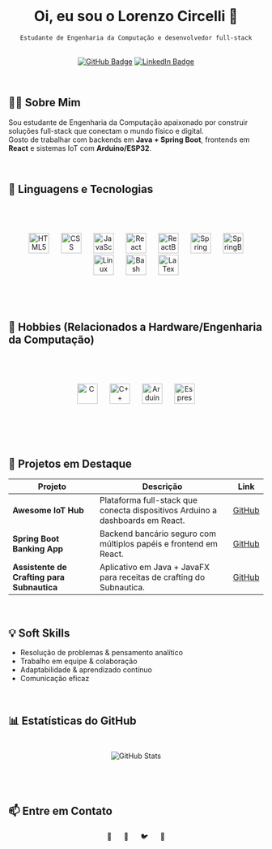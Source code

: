 <br>
 
 <div align="center">
  <h1>Oi, eu sou o Lorenzo Circelli 👋</h1>
  <code>Estudante de Engenharia da Computação e desenvolvedor full-stack</code>
</div>
<div align="center">
  <br>
<p>
  <a href="https://github.com/LORENZOCIRCELLI" target="_blank"><img src="https://img.shields.io/badge/GitHub-181717?style=for-the-badge&logo=github&logoColor=white" alt="GitHub Badge" /></a>
  <a href="https://www.linkedin.com/in/lorenzocalabresecircelli" target="_blank"><img src="https://img.shields.io/badge/LinkedIn-0077B5?style=for-the-badge&logo=linkedin&logoColor=white" alt="LinkedIn Badge" /></a>
</p>
</div>
<br>

## 👨‍💻 Sobre Mim

Sou estudante de Engenharia da Computação apaixonado por construir soluções full-stack que conectam o mundo físico e digital.  
Gosto de trabalhar com backends em **Java + Spring Boot**, frontends em **React** e sistemas IoT com **Arduino/ESP32**.

<br>

## 🔧 Linguagens e Tecnologias

<div align="center" style="margin: 40px 0;"><br><br>
  <img height="40" alt="HTML5" src="https://cdn.simpleicons.org/html5" style="margin: 0 10px;"/>
  <img height="40" alt="CSS" src="https://cdn.simpleicons.org/css" style="margin: 0 10px;"/>
  <img height="40" alt="JavaScript" src="https://cdn.simpleicons.org/javascript" style="margin: 0 10px;"/>
  <img height="40" alt="React" src="https://cdn.simpleicons.org/react" style="margin: 0 10px;"/>
  <img height="40" alt="ReactBootstrap" src="https://cdn.simpleicons.org/reactbootstrap" style="margin: 0 10px;"/>
  <img height="40" alt="Spring" src="https://cdn.simpleicons.org/spring" style="margin: 0 10px;"/>
  <img height="40" alt="SpringBoot" src="https://cdn.simpleicons.org/springboot" style="margin: 0 10px;"/>
  <img height="40" alt="Linux" src="https://cdn.simpleicons.org/linux" style="margin: 0 10px;"/>
  <img height="40" alt="Bash" src="https://cdn.simpleicons.org/gnubash" style="margin: 0 10px;"/>
  <img height="40" alt="LaTex" src="https://cdn.simpleicons.org/latex" style="margin: 0 10px;"/>


</div><br>

## 🔧 Hobbies (Relacionados a Hardware/Engenharia da Computação)

<div align="center" style="margin: 40px 0;"><br><br>
  <img height="40" alt="C" src="https://cdn.simpleicons.org/C" style="margin: 0 10px;"/>
  <img height="40" alt="C++" src="https://cdn.simpleicons.org/cplusplus" style="margin: 0 10px;"/>
  <img height="40" alt="Arduino" src="https://cdn.simpleicons.org/arduino" style="margin: 0 10px;"/>
  <img height="40" alt="Espressif" src="https://cdn.simpleicons.org/espressif" style="margin: 0 10px;"/>


</div><br>

<br>

## 🚀 Projetos em Destaque

| Projeto | Descrição | Link |
| ------- | ----------- | ---- |
| **Awesome IoT Hub** | Plataforma full-stack que conecta dispositivos Arduino a dashboards em React. | [GitHub](https://github.com/LORENZOCIRCELLI/awesome-iot-hub) |
| **Spring Boot Banking App** | Backend bancário seguro com múltiplos papéis e frontend em React. | [GitHub](https://github.com/LORENZOCIRCELLI/springboot-banking) |
| **Assistente de Crafting para Subnautica** | Aplicativo em Java + JavaFX para receitas de crafting do Subnautica. | [GitHub](https://github.com/LORENZOCIRCELLI/subnautica-crafting) |

<br>

## 💡 Soft Skills

- Resolução de problemas & pensamento analítico  
- Trabalho em equipe & colaboração  
- Adaptabilidade & aprendizado contínuo  
- Comunicação eficaz  

<br>

## 📊 Estatísticas do GitHub

<p align="center" style="margin: 40px 0;">
  <picture>
    <source media="(prefers-color-scheme: dark)" srcset="https://github-readme-stats.vercel.app/api?username=LORENZOCIRCELLI&show_icons=true&theme=dark" />
    <source media="(prefers-color-scheme: light)" srcset="https://github-readme-stats.vercel.app/api?username=LORENZOCIRCELLI&show_icons=true&theme=light" />
    <img src="https://github-readme-stats.vercel.app/api?username=LORENZOCIRCELLI&show_icons=true&theme=radical" alt="GitHub Stats" />
  </picture>
</p>

<br>

## 📫 Entre em Contato

<div align="center" style="margin: 20px 0;">
  <a href="mailto:lorenzo@example.com" style="text-decoration:none; margin: 0 10px;" title="Email">
    📧
  </a>
  <a href="https://linkedin.com/in/lorenzocircelli" target="_blank" rel="noopener noreferrer" style="text-decoration:none; margin: 0 10px;" title="LinkedIn">
    🔗
  </a>
  <a href="https://twitter.com/lorenzocircelli" target="_blank" rel="noopener noreferrer" style="text-decoration:none; margin: 0 10px;" title="Twitter">
    🐦
  </a>
  <a href="https://github.com/LORENZOCIRCELLI" target="_blank" rel="noopener noreferrer" style="text-decoration:none; margin: 0 10px;" title="GitHub">
    🐙
  </a>
</div>

